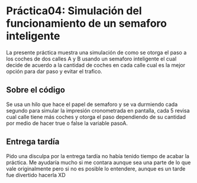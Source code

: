 # Práctica04: Simulación del funcionamiento de un semaforo inteligente

La presente práctica muestra una simulación de como se otorga el paso a los coches de dos calles A y B usando un semaforo inteligente el cual decide de acuerdo a la cantidad de coches en cada calle cual es la mejor opción para dar paso y evitar el trafico.

## Sobre el código
Se usa un hilo que hace el papel de semaforo y se va durmiendo cada segundo para simular la impresión cronometrada en pantalla, cada 5 revisa cual calle tiene más coches y otorga el paso dependiendo de su cantidad por medio de hacer true o false la variable pasoA.

## Entrega tardía
Pido una disculpa por la entrega tardía no había tenido tiempo de acabar la práctica. Me ayudaría mucho si me contara aunque sea una parte de lo que vale originalmente pero si no es posible lo entendere, aunque es un tarde fue divertido hacerla XD